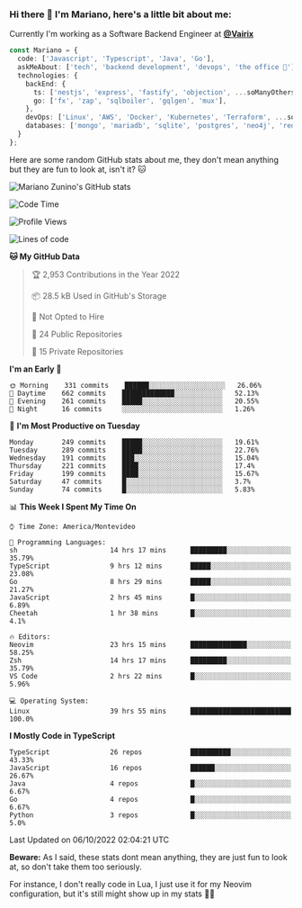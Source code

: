 ### Hi there 👋 I'm Mariano, here's a little bit about me:

Currently I'm working as a Software Backend Engineer at [**@Vairix**](https://vairix.com)

```ts
const Mariano = {
  code: ['Javascript', 'Typescript', 'Java', 'Go'],
  askMeAbout: ['tech', 'backend development', 'devops', 'the office 💼'],
  technologies: {
    backEnd: {
      ts: ['nestjs', 'express', 'fastify', 'objection', ...soManyOthersFrameworks],
      go: ['fx', 'zap', 'sqlboiler', 'gqlgen', 'mux'],
    },
    devOps: ['Linux', 'AWS', 'Docker', 'Kubernetes', 'Terraform', ...soManyOthersTools],
    databases: ['mongo', 'mariadb', 'sqlite', 'postgres', 'neo4j', 'redis'],
  }
};
```

Here are some random GitHub stats about me, they don't mean anything but they are fun to look at, isn't it? 🐱

![Mariano Zunino's GitHub stats](https://github-readme-stats.vercel.app/api?username=marianozunino&count_private=true&show_icons=true&theme=radical)

<!--START_SECTION:waka-->
![Code Time](http://img.shields.io/badge/Code%20Time-190%20hrs%2040%20mins-blue)

![Profile Views](http://img.shields.io/badge/Profile%20Views-1-blue)

![Lines of code](https://img.shields.io/badge/From%20Hello%20World%20I%27ve%20Written-355%20Thousand%20lines%20of%20code-blue)

**🐱 My GitHub Data** 

> 🏆 2,953 Contributions in the Year 2022
 > 
> 📦 28.5 kB Used in GitHub's Storage 
 > 
> 🚫 Not Opted to Hire
 > 
> 📜 24 Public Repositories 
 > 
> 🔑 15 Private Repositories  
 > 
**I'm an Early 🐤** 

```text
🌞 Morning    331 commits    ██████░░░░░░░░░░░░░░░░░░░   26.06% 
🌆 Daytime    662 commits    █████████████░░░░░░░░░░░░   52.13% 
🌃 Evening    261 commits    █████░░░░░░░░░░░░░░░░░░░░   20.55% 
🌙 Night      16 commits     ░░░░░░░░░░░░░░░░░░░░░░░░░   1.26%

```
📅 **I'm Most Productive on Tuesday** 

```text
Monday       249 commits    █████░░░░░░░░░░░░░░░░░░░░   19.61% 
Tuesday      289 commits    █████░░░░░░░░░░░░░░░░░░░░   22.76% 
Wednesday    191 commits    ███░░░░░░░░░░░░░░░░░░░░░░   15.04% 
Thursday     221 commits    ████░░░░░░░░░░░░░░░░░░░░░   17.4% 
Friday       199 commits    ████░░░░░░░░░░░░░░░░░░░░░   15.67% 
Saturday     47 commits     █░░░░░░░░░░░░░░░░░░░░░░░░   3.7% 
Sunday       74 commits     █░░░░░░░░░░░░░░░░░░░░░░░░   5.83%

```


📊 **This Week I Spent My Time On** 

```text
⌚︎ Time Zone: America/Montevideo

💬 Programming Languages: 
sh                       14 hrs 17 mins      █████████░░░░░░░░░░░░░░░░   35.79% 
TypeScript               9 hrs 12 mins       █████░░░░░░░░░░░░░░░░░░░░   23.08% 
Go                       8 hrs 29 mins       █████░░░░░░░░░░░░░░░░░░░░   21.27% 
JavaScript               2 hrs 45 mins       █░░░░░░░░░░░░░░░░░░░░░░░░   6.89% 
Cheetah                  1 hr 38 mins        █░░░░░░░░░░░░░░░░░░░░░░░░   4.1%

🔥 Editors: 
Neovim                   23 hrs 15 mins      ██████████████░░░░░░░░░░░   58.25% 
Zsh                      14 hrs 17 mins      █████████░░░░░░░░░░░░░░░░   35.79% 
VS Code                  2 hrs 22 mins       █░░░░░░░░░░░░░░░░░░░░░░░░   5.96%

💻 Operating System: 
Linux                    39 hrs 55 mins      █████████████████████████   100.0%

```

**I Mostly Code in TypeScript** 

```text
TypeScript               26 repos            ██████████░░░░░░░░░░░░░░░   43.33% 
JavaScript               16 repos            ██████░░░░░░░░░░░░░░░░░░░   26.67% 
Java                     4 repos             █░░░░░░░░░░░░░░░░░░░░░░░░   6.67% 
Go                       4 repos             █░░░░░░░░░░░░░░░░░░░░░░░░   6.67% 
Python                   3 repos             █░░░░░░░░░░░░░░░░░░░░░░░░   5.0%

```



 Last Updated on 06/10/2022 02:04:21 UTC
<!--END_SECTION:waka-->

**Beware:** As I said, these stats dont mean anything, they are just fun to look at, so don't take them too seriously.

For instance, I don't really code in Lua, I just use it for my Neovim configuration, but it's still might show up in my stats 🤷‍♂️
